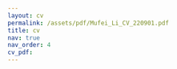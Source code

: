 ```yaml
---
layout: cv
permalink: /assets/pdf/Mufei_Li_CV_220901.pdf
title: cv
nav: true
nav_order: 4
cv_pdf:
---
```

